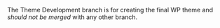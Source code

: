The Theme Development branch is for creating the final WP theme and *should not be merged* with any other branch.
